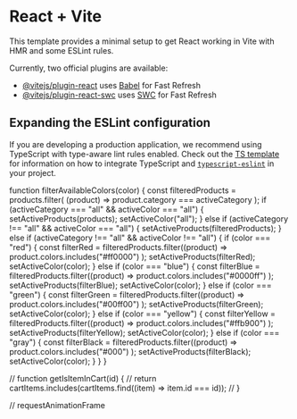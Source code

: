 # React + Vite

This template provides a minimal setup to get React working in Vite with HMR and some ESLint rules.

Currently, two official plugins are available:

- [@vitejs/plugin-react](https://github.com/vitejs/vite-plugin-react/blob/main/packages/plugin-react) uses [Babel](https://babeljs.io/) for Fast Refresh
- [@vitejs/plugin-react-swc](https://github.com/vitejs/vite-plugin-react/blob/main/packages/plugin-react-swc) uses [SWC](https://swc.rs/) for Fast Refresh

## Expanding the ESLint configuration

If you are developing a production application, we recommend using TypeScript with type-aware lint rules enabled. Check out the [TS template](https://github.com/vitejs/vite/tree/main/packages/create-vite/template-react-ts) for information on how to integrate TypeScript and [`typescript-eslint`](https://typescript-eslint.io) in your project.

function filterAvailableColors(color) {
const filteredProducts = products.filter(
(product) => product.category === activeCategory
);
if (activeCategory === "all" && activeColor === "all") {
setActiveProducts(products);
setActiveColor("all");
} else if (activeCategory !== "all" && activeColor === "all") {
setActiveProducts(filteredProducts);
} else if (activeCategory !== "all" && activeColor !== "all") {
if (color === "red") {
const filterRed = filteredProducts.filter((product) =>
product.colors.includes("#ff0000")
);
setActiveProducts(filterRed);
setActiveColor(color);
} else if (color === "blue") {
const filterBlue = filteredProducts.filter((product) =>
product.colors.includes("#0000ff")
);
setActiveProducts(filterBlue);
setActiveColor(color);
} else if (color === "green") {
const filterGreen = filteredProducts.filter((product) =>
product.colors.includes("#00ff00")
);
setActiveProducts(filterGreen);
setActiveColor(color);
} else if (color === "yellow") {
const filterYellow = filteredProducts.filter((product) =>
product.colors.includes("#ffb900")
);
setActiveProducts(filterYellow);
setActiveColor(color);
} else if (color === "gray") {
const filterBlack = filteredProducts.filter((product) =>
product.colors.includes("#000")
);
setActiveProducts(filterBlack);
setActiveColor(color);
}
}
}

// function getIsItemInCart(id) {
// return cartItems.includes(cartItems.find((item) => item.id === id));
// }

<!-- pogledaj u taiwind config dodati pink custom boju i okrenuti media query-->
<!-- koristiti tailwind design sistem kad god je moguce -->
<!-- home.jsx  -> index.jsx -->
<!-- home componenst -> components -->
<!-- reusable components - UI -->

// requestAnimationFrame
